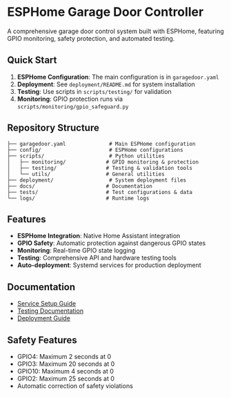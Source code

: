 # ESPHome Garage Door Controller

A comprehensive garage door control system built with ESPHome, featuring GPIO monitoring, safety protection, and automated testing.

## Quick Start

1. **ESPHome Configuration**: The main configuration is in `garagedoor.yaml`
2. **Deployment**: See `deployment/README.md` for system installation
3. **Testing**: Use scripts in `scripts/testing/` for validation
4. **Monitoring**: GPIO protection runs via `scripts/monitoring/gpio_safeguard.py`

## Repository Structure

```
├── garagedoor.yaml              # Main ESPHome configuration
├── config/                      # ESPHome configurations
├── scripts/                     # Python utilities
│   ├── monitoring/             # GPIO monitoring & protection
│   ├── testing/                # Testing & validation tools
│   └── utils/                  # General utilities
├── deployment/                  # System deployment files
├── docs/                       # Documentation
├── tests/                      # Test configurations & data
└── logs/                       # Runtime logs
```

## Features

- **ESPHome Integration**: Native Home Assistant integration
- **GPIO Safety**: Automatic protection against dangerous GPIO states
- **Monitoring**: Real-time GPIO state logging
- **Testing**: Comprehensive API and hardware testing tools
- **Auto-deployment**: Systemd services for production deployment

## Documentation

- [Service Setup Guide](docs/README_ESPHOME_SERVICE.md)
- [Testing Documentation](docs/README_TESTING.md)
- [Deployment Guide](deployment/README.md)

## Safety Features

- GPIO4: Maximum 2 seconds at 0
- GPIO3: Maximum 20 seconds at 0
- GPIO10: Maximum 4 seconds at 0
- GPIO2: Maximum 25 seconds at 0
- Automatic correction of safety violations
